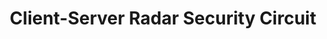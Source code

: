 ---
layout: page
title: Client-Server Radar Security Circuit
description: Protects against intruders using 5.8GHz radar and IoT connectivity.
img: assets/img/radarsecurity.jpg
importance: 1
category: academic
related_publications: false
---